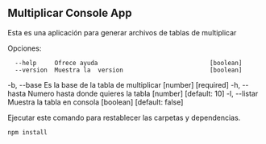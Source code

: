

## Multiplicar Console App

Esta es una aplicación para generar archivos de tablas de multiplicar

Opciones:

      --help     Ofrece ayuda                               [boolean]
      --version  Muestra la  version                        [boolean]
  -b, --base     Es la base de la tabla de multiplicar      [number] [required]
  -h, --hasta    Numero hasta donde quieres la tabla        [number] [default: 10]
  -l, --listar   Muestra la tabla en consola                [boolean] [default: false]


Ejecutar este comando para restablecer las carpetas y dependencias.

```
npm install
```